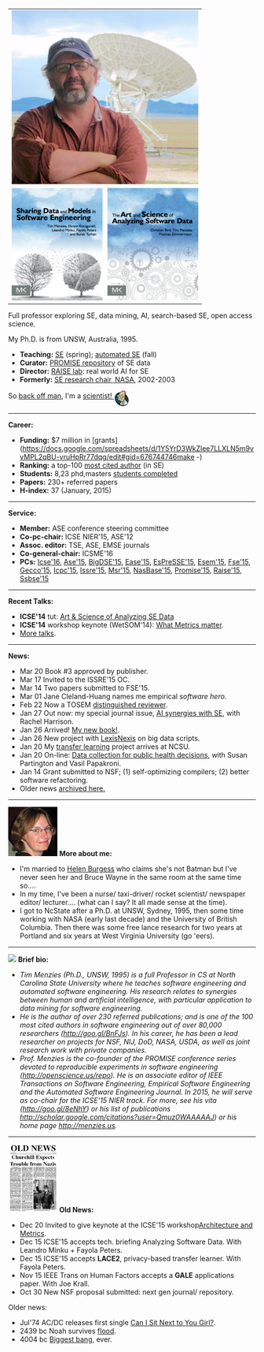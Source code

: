 

<table align=right width=420>
<tr><td align=right>
<!-- a href="img/timmBig.jpg"><img width=380 id=pad src="img/timm.jpg"></a -->
<a href="img/timmBig.jpg"><img width=380 id=pad src="img/large.png"></a>
</td></tr>
<tr><td align=right>
<a href="http://www.amazon.com/Sharing-Data-Models-Software-Engineering/dp/0124172954"><img
style="width: 185px; margin-right:10px;"
src="img/shareBookCover.png"></a><img  width=185 src="img/asdbookCover.png">

</td></table>

<span class=firstcharacter>F</span>ull professor
exploring
SE, data mining, AI, 
search-based SE, open access
science.  

My Ph.D. is from UNSW, Australia, 1995.


+ **Teaching:**  [SE](http://www4.ncsu.edu/~tjmenzie/cs510) (spring); [automated SE](https://github.com/timm/sbse14/wiki) (fall)
+ **Curator:**   [PROMISE repository](http://openscience.us/repo) of SE data
+ **Director:**   [RAISE lab](http://ai4se.net): real world AI for SE
+ **Formerly:** [SE research chair, NASA](http://www.slideshare.net/timmenzies/172529main-ken-andtimsoftwareassuranceresearchatwestvirginia), 2002-2003

So [back off man](https://www.youtube.com/watch?v=sEbSABWJiJc),
I'm a 
<a href="https://www.youtube.com/watch?v=Nda7w487yU0">scientist! <img border=0
align=middle src="img/farnsworth.jpg"></a>

_____
**Career:**

+ **Funding:**   $7 million in [grants](https://docs.google.com/spreadsheets/d/1Y5YrD3WkZlee7LLXLN5m9vvMPL2qBU-vruHpRr77dqg/edit#gid=676744746make -)
+ **Ranking:** a top-100 [most cited author](http://goo.gl/BnFJs) (in SE)
+ **Students:**   8,23 phd,masters [students completed](https://docs.google.com/spreadsheets/d/1oWGEfEdt4aXZ_chBLTzw2RkKhGTKIKReetkcb8Zo2F4/edit?usp=sharing) 
+ **Papers:**   230+ referred papers
+ **H-index:** 37 (January, 2015)

_____
**Service:**

+ **Member:**   ASE conference steering committee
+ **Co-pc-chair:**   ICSE NIER'15, ASE'12
+ **Assoc. editor:**   TSE, ASE, EMSE journals  
+ **Co-general-chair:**   ICSME'16  
+ **PCs:**
[Icse'16](http://2016.icse.cs.txstate.edu/team/organizing-committee),
[Ase'15](http://ase2015.unl.edu/#tab-committee),
[BigDSE'15](http://sse.uni-due.de/bigdse15),
[Ease'15](http://emse.nju.edu.cn/ease2015),
[EsPreSSE'15](http://paginas.fe.up.pt/~dsd-seaa-2015/seaa2015/call-for-papers-seaa-2015/espresse-special-session/),
[Esem'15](http://eseiw.iscas.ac.cn/eseiw2015/esem/cfp.html),
[Fse'15](http://esec-fse15.dei.polimi.it/committee.html),
[Gecco'15](http://www.sigevo.org/gecco-2015/organizers-tracks.html#sbse),
[Icpc'15](https://dibt.unimol.it/ICPC15/Home.html),
[Issre'15](http://issre.net/cfp-research.html),
[Msr'15](http://2015.msrconf.org/),
[NasBase'15](http://nasbase.org/),
[Promise'15](https://easychair.org/conferences/?conf=promise2015),
[Raise'15](http://promisedata.org/raise/2015/index.html),
[Ssbse'15](http://ssbse.org/2015/)



____
**Recent Talks:**

+ **ICSE'14** tut: [Art & Science of Analyzing SE Data](http://www.slideshare.net/timmenzies/the-art-and-science-of-analyzing-software-data)
+ **ICSE'14** workshop keynote (WetSOM'14): [What Metrics matter](http://www.slideshare.net/timmenzies/metrics-matter?related=1).
+ [More talks](http://slideshare.com/timmenzies).




____
**News:**

+ <span class=label2>Mar 20</span> Book #3 approved by publisher.
+ <span class=label1>Mar 17</span> Invited to the ISSRE'15 OC.
+ <span class=label2>Mar 14</span> Two papers submitted to FSE'15.
+ <span class=label1>Mar 01</span> Jane Cleland-Huang names me  empirical _software hero_.
+ <span class=label2>Feb 22</span> Now  a TOSEM [distinguished  reviewer](http://tosem.acm.org/).
+ <span class=label1>Jan 27</span> Out now: my
special journal issue, [AI synergies with SE](http://link.springer.com/article/10.1007/s10515-014-0174-y), with Rachel Harrison.
+ <span class=label2>Jan 26</span>
Arrived!  [My  new book!](http://www.csc.ncsu.edu/news/1734).
+ <span class=label1>Jan 26</span>
  New project with [LexisNexis](http://www.csc.ncsu.edu/news/1722) on
big data scripts.
+ <span class=label2>Jan 20</span>
My [transfer learning](http://www.csc.ncsu.edu/news/1719)
              project arrives at NCSU.
+ <span class=label1>Jan 20</span>
On-line:
[Data collection for public health decisions](http://www.biomedcentral.com/1471-2458/14/593),
with Susan Partington and Vasil Papakroni.
+ <span class=label2>Jan 14</span> Grant submitted to NSF; (1) self-optimizing compilers; (2) better software refactoring.
+ Older news [archived here.](#oldnews)

____
<img src="img/helen.png" width=100 id=pad> **More about me:**

+ I'm married to [Helen Burgess](http://helenburgess.com) who claims she's not Batman but I've never seen her and Bruce Wayne in the same room at the same time so....
+ In my time, I've been a
nurse/ taxi-driver/ rocket scientist/ newspaper
editor/ lecturer....  (what can I say? It all made
sense at the time).
+  I got to NcState after a
Ph.D. at UNSW, Sydney, 1995, then some time working with NASA (early last decade)
and the  University of British Columbia. 
Then there was some free lance research for two years at Portland and six years
at West Virginia University (go 'eers).

____
<img width= 100 src="http://ai4se.net/img/timm.png" id=pad> **Brief bio:**



<em>

+ Tim Menzies (Ph.D., UNSW, 1995) is a full Professor in CS at
North Carolina State University where he teaches software
engineering and automated software engineering.
His research
relates to synergies between human and artificial intelligence,
with particular application to data mining for software
engineering.
+ He is the author of over 230 referred publications; and is one of
the 100 most cited authors in software engineering out of over
80,000 researchers (http://goo.gl/BnFJs).
In his career, he has
been a lead researcher on projects for NSF, NIJ, DoD, NASA, USDA,
as well as joint research work with private companies.
+ Prof. Menzies is the co-founder of the PROMISE conference series
devoted to reproducible experiments in software engineering
(http://openscience.us/repo).
He is an associate editor of IEEE
Transactions on Software Engineering, Empirical Software
Engineering and the Automated Software Engineering Journal. In
2015, he will serve as co-chair for the ICSE'15 NIER track.
For more, see his vita (http://goo.gl/8eNhY) or his list of
publications http://scholar.google.com/citations?user=Qmuz0WAAAAAJ)
or his home page http://menzies.us.
</em>





____
<a name=oldnews></a><img  width=100  src="img/old-news-churchill2.png" id=pad> **Old News:**

+ <span class=label2>Dec 20</span> Invited to give keynote at the ICSE'15 workshop[Architecture and Metrics](http://www.sei.cmu.edu/community/sam2015/speakers/?location=secondary-nav&source=971390).
+ <span class=label1>Dec 15</span>
   ICSE'15 accepts  tech. briefing 
  Analyzing Software
  Data. With Leandro Minku +  Fayola Peters.
+ <span class=label2>Dec 15</span>
  ICSE'15 accepts  **LACE2**, privacy-based transfer learner. With Fayola Peters.
+ <span class=label1>Nov 15</span>
  IEEE Trans on Human Factors accepts
a **GALE** applications  paper. With Joe Krall.
+ <span class=label2>Oct 30</span>
   New NSF proposal submitted: next gen journal/ repository.

Older news:

+  <span class=label1>Jul'74</span>
   AC/DC releases first single [Can I Sit Next to You Girl?](https://www.youtube.com/watch?v=biaGJ_4rEzE).
+ <span class=label2>2439 bc</span>
   Noah survives [flood](https://www.youtube.com/watch?v=I225Vcs3X0g).
+  <span class=label1>4004 bc</span>
   [Biggest bang](https://www.youtube.com/watch?v=34-1W_9BhoU), ever.

